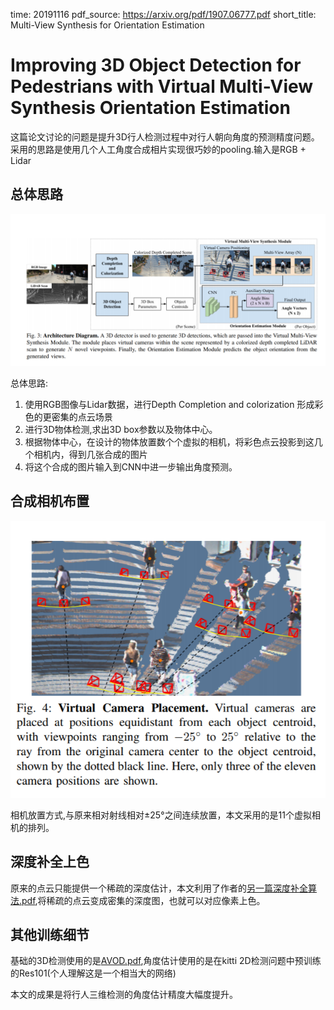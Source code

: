 time: 20191116
pdf_source: https://arxiv.org/pdf/1907.06777.pdf
short_title: Multi-View Synthesis for Orientation Estimation
# Improving 3D Object Detection for Pedestrians with Virtual Multi-View Synthesis Orientation Estimation

这篇论文讨论的问题是提升3D行人检测过程中对行人朝向角度的预测精度问题。采用的思路是使用几个人工角度合成相片实现很巧妙的pooling.输入是RGB + Lidar

## 总体思路

![image](res/syn_camera_pipeline.png)

总体思路:

1. 使用RGB图像与Lidar数据，进行Depth Completion and colorization 形成彩色的更密集的点云场景
2. 进行3D物体检测,求出3D box参数以及物体中心。
3. 根据物体中心，在设计的物体放置数个个虚拟的相机，将彩色点云投影到这几个相机内，得到几张合成的图片
4. 将这个合成的图片输入到CNN中进一步输出角度预测。

## 合成相机布置

![image](res/syn_camera_camera_placements.png)

相机放置方式,与原来相对射线相对±25°之间连续放置，本文采用的是11个虚拟相机的排列。

## 深度补全上色

原来的点云只能提供一个稀疏的深度估计，本文利用了作者的[另一篇深度补全算法.pdf](https://arxiv.org/pdf/1802.00036.pdf),将稀疏的点云变成密集的深度图，也就可以对应像素上色。

## 其他训练细节

基础的3D检测使用的是[AVOD.pdf](https://arxiv.org/pdf/1712.02294.pdf),角度估计使用的是在kitti 2D检测问题中预训练的Res101(个人理解这是一个相当大的网络)

本文的成果是将行人三维检测的角度估计精度大幅度提升。